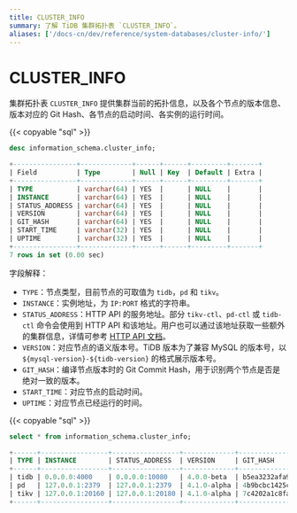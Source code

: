 ```yaml
---
title: CLUSTER_INFO
summary: 了解 TiDB 集群拓扑表 `CLUSTER_INFO`。
aliases: ['/docs-cn/dev/reference/system-databases/cluster-info/']
---
```


# CLUSTER_INFO

集群拓扑表 `CLUSTER_INFO` 提供集群当前的拓扑信息，以及各个节点的版本信息、版本对应的 Git Hash、各节点的启动时间、各实例的运行时间。

{{< copyable "sql" >}}

```sql
desc information_schema.cluster_info;
```

```sql
+----------------+-------------+------+------+---------+-------+
| Field          | Type        | Null | Key  | Default | Extra |
+----------------+-------------+------+------+---------+-------+
| TYPE           | varchar(64) | YES  |      | NULL    |       |
| INSTANCE       | varchar(64) | YES  |      | NULL    |       |
| STATUS_ADDRESS | varchar(64) | YES  |      | NULL    |       |
| VERSION        | varchar(64) | YES  |      | NULL    |       |
| GIT_HASH       | varchar(64) | YES  |      | NULL    |       |
| START_TIME     | varchar(32) | YES  |      | NULL    |       |
| UPTIME         | varchar(32) | YES  |      | NULL    |       |
+----------------+-------------+------+------+---------+-------+
7 rows in set (0.00 sec)
```

字段解释：

* `TYPE`：节点类型，目前节点的可取值为 `tidb`，`pd` 和 `tikv`。
* `INSTANCE`：实例地址，为 `IP:PORT` 格式的字符串。
* `STATUS_ADDRESS`：HTTP API 的服务地址。部分 `tikv-ctl`、`pd-ctl` 或 `tidb-ctl` 命令会使用到 HTTP API 和该地址。用户也可以通过该地址获取一些额外的集群信息，详情可参考 [HTTP API 文档](https://github.com/pingcap/tidb/blob/master/docs/tidb_http_api.md)。
* `VERSION`：对应节点的语义版本号。TiDB 版本为了兼容 MySQL 的版本号，以 `${mysql-version}-${tidb-version}` 的格式展示版本号。
* `GIT_HASH`：编译节点版本时的 Git Commit Hash，用于识别两个节点是否是绝对一致的版本。
* `START_TIME`：对应节点的启动时间。
* `UPTIME`：对应节点已经运行的时间。

{{< copyable "sql" >}}

```sql
select * from information_schema.cluster_info;
```

```sql
+------+-----------------+-----------------+-------------+------------------------------------------+---------------------------+--------------+
| TYPE | INSTANCE        | STATUS_ADDRESS  | VERSION     | GIT_HASH                                 | START_TIME                | UPTIME       |
+------+-----------------+-----------------+-------------+------------------------------------------+---------------------------+--------------+
| tidb | 0.0.0.0:4000    | 0.0.0.0:10080   | 4.0.0-beta  | b5ea3232afa970f00db7a0fb13ed10857db1912e | 2020-03-02T16:27:28+08:00 | 4m18.845924s |
| pd   | 127.0.0.1:2379  | 127.0.0.1:2379  | 4.1.0-alpha | 4b9bcbc1425c96848042b6d700eb63f84e72b338 | 2020-03-02T16:27:17+08:00 | 4m29.845928s |
| tikv | 127.0.0.1:20160 | 127.0.0.1:20180 | 4.1.0-alpha | 7c4202a1c8faf60eda659dfe0e64e31972488e78 | 2020-03-02T16:27:28+08:00 | 4m18.845929s |
+------+-----------------+-----------------+-------------+------------------------------------------+---------------------------+--------------+
```
